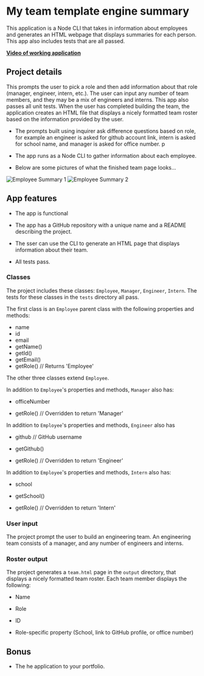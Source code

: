 # My team template engine summary

This application is a Node CLI that takes in information about employees and generates an HTML webpage that displays summaries for each person. This app also includes tests that are all passed. 

**[Video of working application](https://youtu.be/CNgu8uQm5dw)**


## Project details

 This prompts the user to pick a role and then add information about that role (manager, engineer, intern, etc.). The user can input any number of team members, and they may be a mix of engineers and interns. This app also passes all unit tests. When the user has completed building the team, the application creates an HTML file that displays a nicely formatted team roster based on the information provided by the user. 


* The prompts built using inquirer ask difference questions based on role, for example an engineer is asked for github account link, intern is asked for school name, and manager is asked for office number. p

* The app runs as a Node CLI to gather information about each employee.

* Below are some pictures of what the finished team page looks...

![Employee Summary 1](./Assets/10-OOP-homework-demo-1.png)
![Employee Summary 2](./Assets/10-OOP-homework-demo-2.png)


## App features

* The app is functional

* The app has a GitHub repository with a unique name and a README describing the project.

* The sser can use the CLI to generate an HTML page that displays information about their team.

* All tests pass.

### Classes
The project includes these classes: `Employee`, `Manager`, `Engineer`,
`Intern`. The tests for these classes in the `tests` directory all pass.

The first class is an `Employee` parent class with the following properties and
methods:

  * name
  * id
  * email
  * getName()
  * getId()
  * getEmail()
  * getRole() // Returns 'Employee'

The other three classes extend `Employee`. 

In addition to `Employee`'s properties and methods, `Manager` also has:

  * officeNumber

  * getRole() // Overridden to return 'Manager'

In addition to `Employee`'s properties and methods, `Engineer`  also has

  * github  // GitHub username

  * getGithub()

  * getRole() // Overridden to return 'Engineer'

In addition to `Employee`'s properties and methods, `Intern` also has:

  * school 

  * getSchool()

  * getRole() // Overridden to return 'Intern'

### User input

The project prompt the user to build an engineering team. An engineering
team consists of a manager, and any number of engineers and interns.

### Roster output

The project generates a `team.html` page in the `output` directory, that displays a nicely formatted team roster. Each team member displays the following:

  * Name

  * Role

  * ID

  * Role-specific property (School, link to GitHub profile, or office number)

## Bonus

* The he application to your portfolio.
